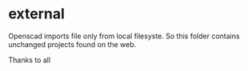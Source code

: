 external
===================

Openscad imports file only from local filesyste. So this folder contains unchanged projects found on the web.

Thanks to all
